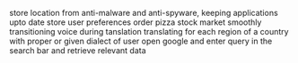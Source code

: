 store location from 
anti-malware and anti-spyware, keeping applications upto date
store user preferences
order pizza
stock market
smoothly transitioning voice during tanslation
translating for each region of a country with proper or given dialect of user
open google and enter query in the search bar and retrieve relevant data